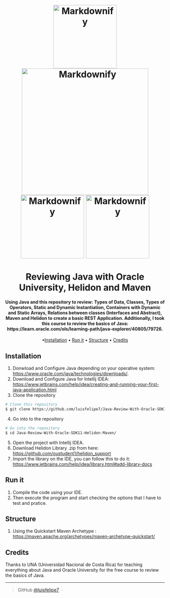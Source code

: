 <h1 align="center">
  <br>
  <a href="https://1000marcas.net/wp-content/uploads/2020/11/Java-logo.png"><img src="https://1000marcas.net/wp-content/uploads/2020/11/Java-logo.png" alt="Markdownify" width="200"></a>
  <a href="https://miro.medium.com/max/1081/1*NF_Daw9WreeRP2y40SFGJg.png"><img src="https://miro.medium.com/max/1081/1*NF_Daw9WreeRP2y40SFGJg.png" alt="Markdownify" width="400"></a>
  <a href="https://seeklogo.com/images/O/oracle-university-logo-CDE45365B5-seeklogo.com.png"><img src="https://seeklogo.com/images/O/oracle-university-logo-CDE45365B5-seeklogo.com.png" alt="Markdownify" width="200"></a>
  <a href="https://3.bp.blogspot.com/-YoXSXqqOyvI/WXsLGwITvyI/AAAAAAAAIFQ/hwobCg7-OKYvqI3FJe4dRh0NFz2ImJKiwCEwYBhgL/s1600/maven%2Bjava%2Blogo.png"><img src="https://3.bp.blogspot.com/-YoXSXqqOyvI/WXsLGwITvyI/AAAAAAAAIFQ/hwobCg7-OKYvqI3FJe4dRh0NFz2ImJKiwCEwYBhgL/s1600/maven%2Bjava%2Blogo.png" alt="Markdownify" width="200"></a>
  <br>
  <br>
  Reviewing Java with Oracle University, Helidon and Maven
  <br>
</h1>
<h4 align="center"> Using Java and this repository to review: Types of Data, Classes, Types of Operators, Static and Dynamic Instantiation, Containers with Dynamic and Static Arrays, Relations between classes (Interfaces and Abstract), Maven and Helidon to create a basic REST Application.
Additionally, I took this course to review the basics of Java: https://learn.oracle.com/ols/learning-path/java-explorer/40805/79726.
</h4>

<p align="center">
  •<a href="#installation">Installation</a> •
  <a href="#run-it">Run it</a> •
  <a href="#structure">Structure</a> •
  <a href="#credits">Credits</a>
</p>


## Installation
1. Donwload and Configure Java depending on your operative system:  https://www.oracle.com/java/technologies/downloads/.
2. Download and Configure Java for Intellij IDEA: https://www.jetbrains.com/help/idea/creating-and-running-your-first-java-application.html
3. Clone the repository
```bash
# Clone this repository
$ git clone https://github.com/luisfelipe7/Java-Review-With-Oracle-SDK11-Helidon-Maven/
```
4. Go into to the repository
```bash
# Go into the repository
$ cd Java-Review-With-Oracle-SDK11-Helidon-Maven/
```
5. Open the project with Intellij IDEA.
6. Download Helidon Library .zip from here: https://github.com/oustudent1/helidon_support
7. Import the library on the IDE, you can follow this to do it: https://www.jetbrains.com/help/idea/library.html#add-library-docs

## Run it
1. Compile the code using your IDE.
2. Then execute the program and start checking the options that I have to test and pratice.

## Structure
1. Using the Quickstart Maven Archetype : https://maven.apache.org/archetypes/maven-archetype-quickstart/


## Credits

Thanks to UNA (Universidad Nacional de Costa Rica) for teaching everything about Java and Oracle University for the free course to review the basics of Java.

---

> GitHub [@luisfelipe7](https://github.com/luisfelipe7) &nbsp;&middot;&nbsp;
